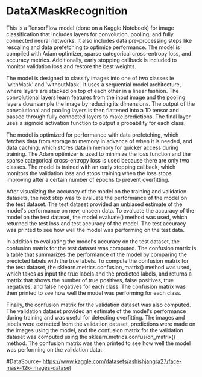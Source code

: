 # DataXMaskRecognition
This is a TensorFlow model (done on a Kaggle Notebook) for image classification that includes layers for convolution, pooling, and fully connected neural networks. It also includes data pre-processing steps like rescaling and data prefetching to optimize performance. The model is compiled with Adam optimizer, sparse categorical cross-entropy loss, and accuracy metrics. Additionally, early stopping callback is included to monitor validation loss and restore the best weights.

The model is designed to classify images into one of two classes ie 'withMask' and 'withoutMask'. It uses a sequential model architecture, where layers are stacked on top of each other in a linear fashion. The convolutional layers learn features from the input image and the pooling layers downsample the image by reducing its dimensions. The output of the convolutional and pooling layers is then flattened into a 1D tensor and passed through fully connected layers to make predictions. The final layer uses a sigmoid activation function to output a probability for each class.

The model is optimized for performance with data prefetching, which fetches data from storage to memory in advance of when it is needed, and data caching, which stores data in memory for quicker access during training. The Adam optimizer is used to minimize the loss function and the sparse categorical cross-entropy loss is used because there are only two classes. The model is trained with an early stopping callback, which monitors the validation loss and stops training when the loss stops improving after a certain number of epochs to prevent overfitting. 

After visualizing the accuracy of the model on the training and validation datasets, the next step was to evaluate the performance of the model on the test dataset. The test dataset provided an unbiased estimate of the model's performance on new, unseen data. To evaluate the accuracy of the model on the test dataset, the model.evaluate() method was used, which returned the test loss and test accuracy of the model. The test accuracy was printed to see how well the model was performing on the test data.

In addition to evaluating the model's accuracy on the test dataset, the confusion matrix for the test dataset was computed. The confusion matrix is a table that summarizes the performance of the model by comparing the predicted labels with the true labels. To compute the confusion matrix for the test dataset, the sklearn.metrics.confusion_matrix() method was used, which takes as input the true labels and the predicted labels, and returns a matrix that shows the number of true positives, false positives, true negatives, and false negatives for each class. The confusion matrix was then printed to see how well the model was performing for each class.

Finally, the confusion matrix for the validation dataset was also computed. The validation dataset provided an estimate of the model's performance during training and was useful for detecting overfitting. The images and labels were extracted from the validation dataset, predictions were made on the images using the model, and the confusion matrix for the validation dataset was computed using the sklearn.metrics.confusion_matrix() method. The confusion matrix was then printed to see how well the model was performing on the validation data. 

#DataSource- https://www.kaggle.com/datasets/ashishjangra27/face-mask-12k-images-dataset

